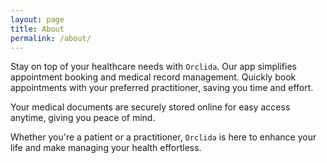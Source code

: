 ```yaml
---
layout: page
title: About
permalink: /about/
---
```


Stay on top of your healthcare needs with `Orclida`. Our app simplifies appointment booking and medical record management. Quickly book appointments with your preferred practitioner, saving you time and effort.

Your medical documents are securely stored online for easy access anytime, giving you peace of mind.

Whether you're a patient or a practitioner, `Orclida` is here to enhance your life and make managing your health effortless.
